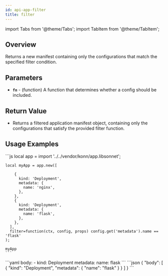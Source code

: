 ```yaml
---
id: api-app-filter
title: filter
---
```


import Tabs from '@theme/Tabs';
import TabItem from '@theme/TabItem';


## Overview
Returns a new manifest containing only the configurations that match the specified filter condition.

## Parameters
- **`fn`** - (function) A function that determines whether a config should be included.

## Return Value
- Returns a filtered application manifest object, containing only the configurations that satisfy the provided filter function.

## Usage Examples


<Tabs>
    <TabItem value="jsonnet" label="Jsonnet" default>
    ```js
    local app = import '../../vendor/konn/app.libsonnet';

    local myApp = app.new([

        {
          kind: 'Deployment',
          metadata: {
            name: 'nginx',
          },
        },
        {
          kind: 'Deployment',
          metadata: {
            name: 'flask',
          },
        },
      ],
      filter=function(ctx, config, props) config.get('metadata').name == 'flask'
    );

    myApp
    ```
  </TabItem>
  <TabItem value="yaml" label="YAML Output">
    ```yaml
    body:
      - kind: Deployment
        metadata:
          name: flask
    ```
  </TabItem>
  <TabItem value="json" label="JSON Output">
    ```json
    {
       "body": [
          {
             "kind": "Deployment",
             "metadata": {
                "name": "flask"
             }
          }
       ]
    }
    ```  
  </TabItem>
</Tabs>


